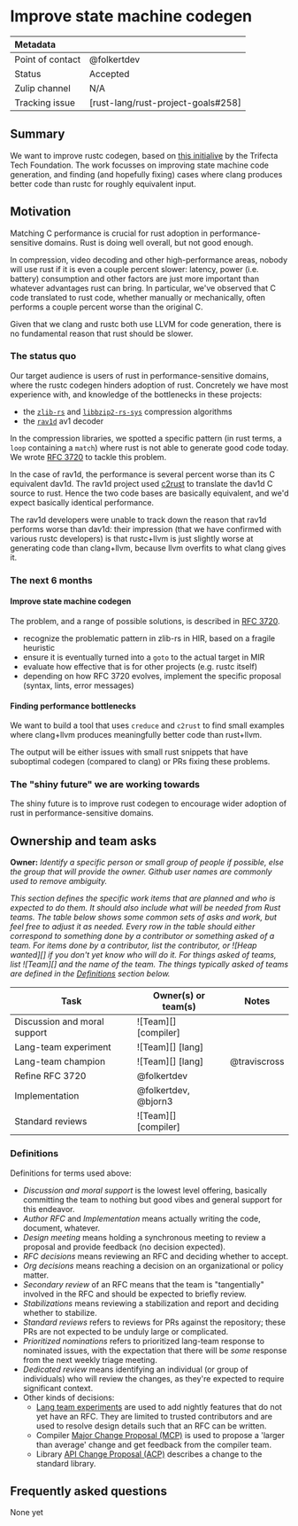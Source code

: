 # Improve state machine codegen 

| Metadata           |                                    |
| :--                | :--                                |
| Point of contact   | @folkertdev                        |
| Status             | Accepted                           |
| Zulip channel      | N/A                                |
| Tracking issue     | [rust-lang/rust-project-goals#258] |

## Summary

We want to improve rustc codegen, based on [this initialive](https://trifectatech.org/initiatives/workplans/codegen/) by the Trifecta Tech Foundation. The work focusses on improving state machine code generation, and finding (and hopefully fixing) cases where clang produces better code than rustc for roughly equivalent input.

## Motivation

Matching C performance is crucial for rust adoption in performance-sensitive domains. Rust is doing well overall, but not good enough. 

In compression, video decoding and other high-performance areas, nobody will use rust if it is even a couple percent slower: latency, power (i.e. battery) consumption and other factors are just more important than whatever advantages rust can bring. In particular, we've observed that C code translated to rust code, whether manually or mechanically, often performs a couple percent worse than the original C.

Given that we clang and rustc both use LLVM for code generation, there is no fundamental reason that rust should be slower.

### The status quo

Our target audience is users of rust in performance-sensitive domains, where the rustc codegen hinders adoption of rust. Concretely we have most experience with, and knowledge of the bottlenecks in these projects:

- the [`zlib-rs`](https://github.com/trifectatechfoundation/zlib-rs) and [`libbzip2-rs-sys`](https://github.com/trifectatechfoundation/libbzip2-rs) compression algorithms
- the [`rav1d`](https://github.com/memorysafety/rav1d/tree/main) av1 decoder

In the compression libraries, we spotted a specific pattern (in rust terms, a `loop` containing a `match`) where rust is not able to generate good code today. We wrote [RFC 3720](https://github.com/rust-lang/rfcs/pull/3720) to tackle this problem.

In the case of rav1d, the performance is several percent worse than its C equivalent dav1d. The rav1d project used [c2rust](https://github.com/immunant/c2rust) to translate the dav1d C source to rust. Hence the two code bases are basically equivalent, and we'd expect basically identical performance.

The rav1d developers were unable to track down the reason that rav1d performs worse than dav1d: their impression (that we have confirmed with various rustc developers) is that rustc+llvm is just slightly worse at generating code than clang+llvm, because llvm overfits to what clang gives it. 

### The next 6 months

#### Improve state machine codegen

The problem, and a range of possible solutions, is described in [RFC 3720](https://github.com/rust-lang/rfcs/pull/3720).

- recognize the problematic pattern in zlib-rs in HIR, based on a fragile heuristic
- ensure it is eventually turned into a `goto` to the actual target in MIR
- evaluate how effective that is for other projects (e.g. rustc itself)
- depending on how RFC 3720 evolves, implement the specific proposal (syntax, lints, error messages) 

#### Finding performance bottlenecks

We want to build a tool that uses `creduce` and `c2rust` to find small examples where clang+llvm produces meaningfully better code than rust+llvm.

The output will be either issues with small rust snippets that have suboptimal codegen (compared to clang) or PRs fixing these problems.

### The "shiny future" we are working towards

The shiny future is to improve rust codegen to encourage wider adoption of rust in performance-sensitive domains.

<!--

## Design axioms

*This section is optional, but including [design axioms][da] can help you signal how you intend to balance constraints and tradeoffs (e.g., "prefer ease of use over performance" or vice versa). Teams should review the axioms and make sure they agree. [Read more about design axioms][da].*

[da]: ../about/design_axioms.md

-->

## Ownership and team asks

**Owner:** *Identify a specific person or small group of people if possible, else the group that will provide the owner. Github user names are commonly used to remove ambiguity.*

*This section defines the specific work items that are planned and who is expected to do them. It should also include what will be needed from Rust teams. The table below shows some common sets of asks and work, but feel free to adjust it as needed. Every row in the table should either correspond to something done by a contributor or something asked of a team. For items done by a contributor, list the contributor, or ![Heap wanted][] if you don't yet know who will do it. For things asked of teams, list ![Team][] and the name of the team. The things typically asked of teams are defined in the [Definitions](#definitions) section below.*

| Task                         | Owner(s) or team(s)  | Notes |
|------------------------------|----------------------|-------|
| Discussion and moral support | ![Team][] [compiler] |       |
| Lang-team experiment         | ![Team][] [lang]     |       |
| Lang-team champion           | ![Team][] [lang]     | @traviscross      |
| Refine RFC 3720              | @folkertdev          |       |
| Implementation               | @folkertdev, @bjorn3 |       |
| Standard reviews             | ![Team][] [compiler] |       |
### Definitions

Definitions for terms used above:

* *Discussion and moral support* is the lowest level offering, basically committing the team to nothing but good vibes and general support for this endeavor.
* *Author RFC* and *Implementation* means actually writing the code, document, whatever.
* *Design meeting* means holding a synchronous meeting to review a proposal and provide feedback (no decision expected).
* *RFC decisions* means reviewing an RFC and deciding whether to accept.
* *Org decisions* means reaching a decision on an organizational or policy matter.
* *Secondary review* of an RFC means that the team is "tangentially" involved in the RFC and should be expected to briefly review.
* *Stabilizations* means reviewing a stabilization and report and deciding whether to stabilize.
* *Standard reviews* refers to reviews for PRs against the repository; these PRs are not expected to be unduly large or complicated.
* *Prioritized nominations* refers to prioritized lang-team response to nominated issues, with the expectation that there will be *some* response from the next weekly triage meeting.
* *Dedicated review* means identifying an individual (or group of individuals) who will review the changes, as they're expected to require significant context.
* Other kinds of decisions:
    * [Lang team experiments](https://lang-team.rust-lang.org/how_to/experiment.html) are used to add nightly features that do not yet have an RFC. They are limited to trusted contributors and are used to resolve design details such that an RFC can be written.
    * Compiler [Major Change Proposal (MCP)](https://forge.rust-lang.org/compiler/mcp.html) is used to propose a 'larger than average' change and get feedback from the compiler team.
    * Library [API Change Proposal (ACP)](https://std-dev-guide.rust-lang.org/development/feature-lifecycle.html) describes a change to the standard library.

## Frequently asked questions

None yet

<!-- 

### What do I do with this space?

*This is a good place to elaborate on your reasoning above -- for example, why did you put the design axioms in the order that you did? It's also a good place to put the answers to any questions that come up during discussion. The expectation is that this FAQ section will grow as the goal is discussed and eventually should contain a complete summary of the points raised along the way.*

-->